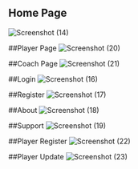 
## Home Page
![Screenshot (14)](https://user-images.githubusercontent.com/115343590/194710272-e0b8b1e6-53f5-4687-9a83-f8b6e2ec8f72.png)

##Player Page
![Screenshot (20)](https://user-images.githubusercontent.com/115343590/194711676-8f3d10bf-b9e1-4a71-acd5-0cda6ae88237.png)

##Coach Page
![Screenshot (21)](https://user-images.githubusercontent.com/115343590/194711688-01e07327-deca-4489-a5b5-82007514f2bc.png)

##Login
![Screenshot (16)](https://user-images.githubusercontent.com/115343590/194711703-bf7a3ca7-bdcd-4f85-b2a8-7ade7f9a2a2c.png)

##Register
![Screenshot (17)](https://user-images.githubusercontent.com/115343590/194711715-b0e6913a-3e35-4d3c-aa09-6e2397d390f3.png)

##About
![Screenshot (18)](https://user-images.githubusercontent.com/115343590/194711724-a619754c-9682-443d-8921-4a4fd2fff0f4.png)

##Support
![Screenshot (19)](https://user-images.githubusercontent.com/115343590/194711749-2b24f347-1fc0-49a3-81cf-f3cafb418cd6.png)

##Player Register
![Screenshot (22)](https://user-images.githubusercontent.com/115343590/194711808-4ec5a831-7349-41da-8376-4ed52b6cfc96.png)

##Player Update
![Screenshot (23)](https://user-images.githubusercontent.com/115343590/194711814-8555a9e2-b372-4653-8e8f-44e1256b53b0.png)

